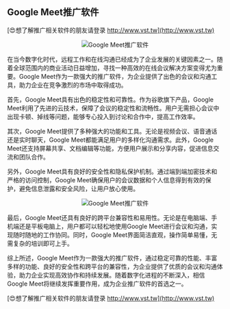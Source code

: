 ## **Google Meet推广软件**

[😍想了解推广相关软件的朋友请登录 http://www.vst.tw](http://www.vst.tw)

 <center><img src="https://vst.tw/MP4/tuiguang/png/5.png" alt="Google Meet推广软件"></center>

在当今数字化时代，远程工作和在线沟通已经成为了企业发展的关键因素之一。随着全球范围内的商业活动日益增加，寻找一种高效的在线会议解决方案变得尤为重要。Google Meet作为一款强大的推广软件，为企业提供了出色的会议和沟通工具，助力企业在竞争激烈的市场中取得成功。

首先，Google Meet具有出色的稳定性和可靠性。作为谷歌旗下产品，Google Meet利用了先进的云技术，保障了会议的稳定性和流畅性。用户无需担心会议中出现卡顿、掉线等问题，能够专心投入到讨论和合作中，提高工作效率。

其次，Google Meet提供了多种强大的功能和工具。无论是视频会议、语音通话还是实时聊天，Google Meet都能满足用户的多样化沟通需求。此外，Google Meet还支持屏幕共享、文档编辑等功能，方便用户展示和分享内容，促进信息交流和团队合作。

另外，Google Meet具有良好的安全性和隐私保护机制。通过端到端加密技术和严格的访问控制，Google Meet确保用户的会议数据和个人信息得到有效的保护，避免信息泄露和安全风险，让用户放心使用。

 <center><img src="https://vst.tw/MP4/tuiguang/png/1.png" alt="Google Meet推广软件"></center>

最后，Google Meet还具有良好的跨平台兼容性和易用性。无论是在电脑端、手机端还是平板电脑上，用户都可以轻松地使用Google Meet进行会议和沟通，实现随时随地的工作协同。同时，Google Meet界面简洁直观，操作简单易懂，无需复杂的培训即可上手。

综上所述，Google Meet作为一款强大的推广软件，通过稳定可靠的性能、丰富多样的功能、良好的安全性和跨平台的兼容性，为企业提供了优质的会议和沟通体验，助力企业实现高效协作和持续发展。随着数字化进程的不断深入，相信Google Meet将继续发挥重要作用，成为企业推广软件的首选之一。

[😍想了解推广相关软件的朋友请登录 http://www.vst.tw](http://www.vst.tw)




